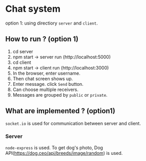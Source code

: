 # Chat system 
option 1:  using directiory `server` and `client`.
## How to run ? (option 1)
1. cd server
2. npm start  -> server run (http://localhost:5000)
3. cd client
4. npm start -> client run (http://localhost:3000)
5. In the browser, enter username.
6. Then chat screen shows up.
7. Enter message. click `Send` button.
8. Can choose multiple receivers.
9. Messages are grouped by `public` or `private`.

## What are implemented ? (option1)
`socket.io` is used for communication between server and client.

### Server
`node-express` is used.
To get dog's photo, Dog API(https://dog.ceo/api/breeds/image/random) is used.






